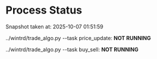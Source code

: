 # Process Status

Snapshot taken at: 2025-10-07 01:51:59

../wintrd/trade_algo.py --task price_update: **NOT RUNNING**

../wintrd/trade_algo.py --task buy_sell: **NOT RUNNING**

